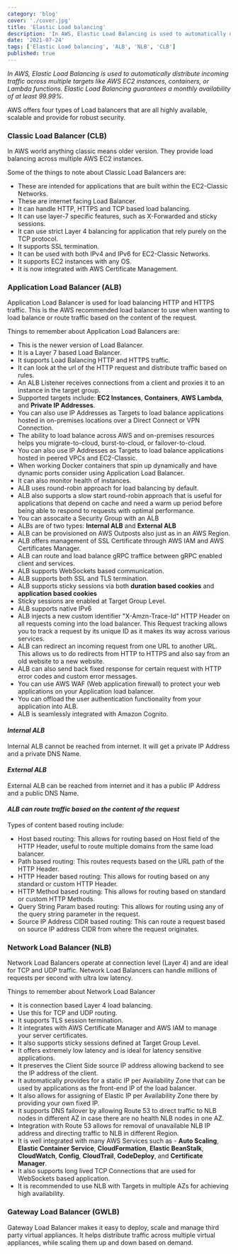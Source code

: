 ```yaml
---
category: 'blog'
cover: './cover.jpg'
title: 'Elastic Load balancing'
description: 'In AWS, Elastic Load Balancing is used to automatically distribute incoming traffic across multiple targets like AWS EC2 instances, containers, or Lambda functions.'
date: '2021-07-24'
tags: ['Elastic Load balancing', 'ALB', 'NLB', 'CLB']
published: true
---
```


_In AWS, Elastic Load Balancing is used to automatically distribute incoming traffic across multiple targets like AWS EC2 instances, containers, or Lambda functions. Elastic Load Balancing guarantees a monthly availability of at least 99.99%._ 

AWS offers four types of Load balancers that are all highly available, scalable and provide for robust security. 


### Classic Load Balancer (CLB)
In AWS world anything classic means older version. They provide load balancing across multiple AWS EC2 instances. 

Some of the things to note about Classic Load Balancers are:
- These are intended for applications that are built within the EC2-Classic Networks. 
- These are internet facing Load Balancer. 
- It can handle HTTP, HTTPS and TCP based load balancing. 
- It can use layer-7 specific features, such as X-Forwarded and sticky sessions. 
- It can use strict Layer 4 balancing for application that rely purely on the TCP protocol. 
- It supports SSL termination. 
- It can be used with both IPv4 and IPv6 for EC2-Classic Networks. 
- It supports EC2 instances with any OS. 
- It is now integrated with AWS Certificate Management. 


### Application Load Balancer (ALB)
Application Load Balancer is used for load balancing HTTP and HTTPS traffic. This is the AWS recommended load balancer to use when wanting to load balance or route traffic based on the content of the request. 

Things to remember about Application Load Balancers are:
- This is the newer version of Load Balancer. 
- It is a Layer 7 based Load Balancer. 
- It supports Load Balancing HTTP and HTTPS traffic. 
- It can look at the url of the HTTP request and distribute traffic based on rules. 
- An ALB Listener receives connections from a client and proxies it to an instance in the target group. 
- Supported targets include: **EC2 Instances**, **Containers**, **AWS Lambda**, and **Private IP Addresses**. 
- You can also use IP Addresses as Targets to load balance applications hosted in on-premises locations over a Direct Connect or VPN Connection. 
- The ability to load balance across AWS and on-premises resources helps you migrate-to-cloud, burst-to-cloud, or failover-to-cloud.
- You can also use IP Addresses as Targets to load balance applications hosted in peered VPCs and EC2-Classic. 
- When working Docker containers that spin up dynamically and have dynamic ports consider using Application Load Balancer. 
- It can also monitor health of instances. 
- ALB uses round-robin approach for load balancing by default. 
- ALB also supports a slow start round-robin approach that is useful for applications that depend on cache and need a warm up period before being able to respond to requests with optimal performance. 
- You can assocaite a Security Group with an ALB
- ALBs are of two types: **Internal ALB** and **External ALB** 
- ALB can be provisioned on AWS Outposts also just as in an AWS Region. 
- ALB offers management of SSL Certificate through AWS IAM and AWS Certificates Manager. 
- ALB can route and load balance gRPC traffice between gRPC enabled client and services. 
- ALB supports WebSockets based communication. 
- ALB supports both SSL and TLS termination. 
- ALB supports sticky sessions via both **duration based cookies** and **application based cookies**
- Sticky sessions are enabled at Target Group Level. 
- ALB supports native IPv6 
- ALB injects a new custom identifier "X-Amzn-Trace-Id" HTTP Header on all requests coming into the load balancer. This Request tracking allows you to track a request by its unique ID as it makes its way across various services.
- ALB can redirect an incoming request from one URL to another URL. This allows us to do redirects from HTTP to HTTPS and also say from an old website to a new website. 
- ALB can also send back fixed response for certain request with HTTP error codes and custom error messages. 
- You can use AWS WAF (Web application firewall) to protect your web applications on your Application load balancer. 
- You can offload the user authentication functionality from your application into ALB. 
- ALB is seamlessly integrated with Amazon Cognito.  

#### _Internal ALB_ 
Internal ALB cannot be reached from internet. It will get a private IP Address and a private DNS Name.

#### _External ALB_
External ALB can be reached from internet and it has a public IP Address and a public DNS Name. 

#### _ALB can route traffic based on the content of the request_
Types of content based routing include: 
- Host based routing: This allows for routing based on Host field of the HTTP Header, useful to route multiple domains from the same load balancer. 
- Path based routing: This routes requests based on the URL path of the HTTP Header. 
- HTTP Header based routing: This allows for routing based on any standard or custom HTTP Header. 
- HTTP Method based routing: This allows for routing based on standard or custom HTTP Methods. 
- Query String Param based routing: This allows for routing using any of the query string parameter in the request. 
- Source IP Address CIDR based routing: This can route a request based on source IP address CIDR from where the request originates. 



### Network Load Balancer (NLB)
Network Load Balancers operate at connection level (Layer 4) and are ideal for TCP and UDP traffic. Network Load Balancers can handle millions of requests per second with ultra low latency. 

Things to remember about Network Load Balancer
- It is connection based Layer 4 load balancing. 
- Use this for TCP and UDP routing. 
- It supports TLS session termination.
- It integrates with AWS Certificate Manager and AWS IAM to manage your server certificates.
- It also supports sticky sessions defined at Target Group Level.
- It offers extremely low latency and is ideal for latency sensitive applications. 
- It preserves the Client Side source IP address allowing backend to see the IP address of the client. 
- It automatically provides for a static IP per Availability Zone that can be used by applications as the front-end IP of the load balancer. 
- It also allows for assigning of Elastic IP per Availability Zone there by providing your own fixed IP.
- It supports DNS failover by allowing Route 53 to direct traffic to NLB nodes in different AZ in case there are no health NLB nodes in one AZ.
- Integration with Route 53 allows for removal of unavailable NLB IP address and directing traffic to NLB in different Region.
- It is well integrated with many AWS Services such as - **Auto Scaling**, **Elastic Container Service**, **CloudFormation**, **Elastic BeanStalk**, **CloudWatch**, **Config**, **CloudTrail**, **CodeDeploy**, and **Certificate Manager**.
- It also supports long lived TCP Connections that are used for WebSockets based application.
- It is recommended to use NLB with Targets in multiple AZs for achieving high availability.  


### Gateway Load Balancer (GWLB)
Gateway Load Balancer makes it easy to deploy, scale and manage third party virtual appliances. It helps distribute traffic across multiple virtual appliances, while scaling them up and down based on demand. 


